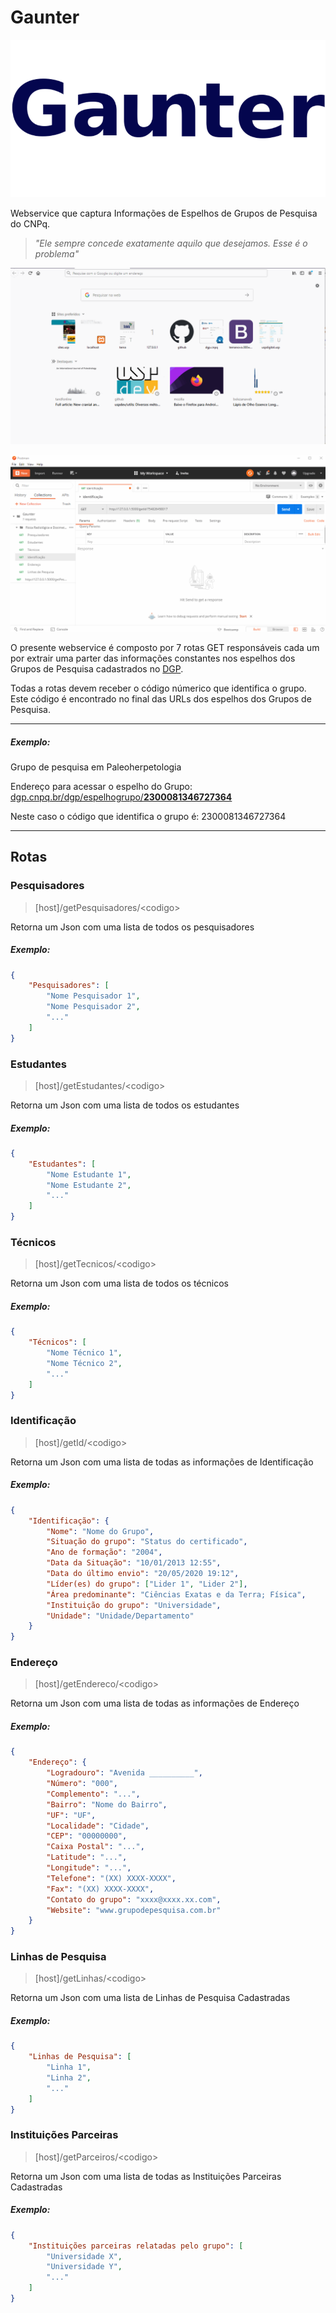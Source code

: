 # Gaunter
![Gaunter](img/gaunter-logo.png)

Webservice que captura Informações de Espelhos de Grupos de Pesquisa do CNPq.

><i>"Ele sempre concede exatamente aquilo que desejamos. Esse é o problema"</i>

![Espelho](img/EspelhoGrupo.gif)

![Service](img/getIdGrupo.gif)

O presente webservice é composto por 7 rotas GET responsáveis cada um por extrair uma parter das informações constantes nos espelhos dos Grupos de Pesquisa cadastrados no <a href="http://lattes.cnpq.br/web/dgp#">DGP</a>. 

Todas a rotas devem receber o código númerico que identifica o grupo. Este código é encontrado no final das URLs dos espelhos dos Grupos de Pesquisa.
<hr>
<h5>Exemplo:</h5>
Grupo de pesquisa em Paleoherpetologia

Endereço para acessar o espelho do Grupo: <a href="dgp.cnpq.br/dgp/espelhogrupo/2300081346727364">dgp.cnpq.br/dgp/espelhogrupo/<b>2300081346727364</b></a>

Neste caso o código que identifica o grupo é: 2300081346727364
<hr>

<h2>Rotas</h2>
<h3>Pesquisadores</h3>

> [host]/getPesquisadores/\<codigo>

Retorna um Json com uma lista de todos os pesquisadores
<h5>Exemplo:</h5>

```json
{
    "Pesquisadores": [
        "Nome Pesquisador 1",
        "Nome Pesquisador 2",
        "..."
    ]
}
```

<h3>Estudantes</h3>

> [host]/getEstudantes/\<codigo>

Retorna um Json com uma lista de todos os estudantes
<h5>Exemplo:</h5>

```json
{
    "Estudantes": [
        "Nome Estudante 1",
        "Nome Estudante 2",
        "..."
    ]
}
```

<h3>Técnicos</h3>

> [host]/getTecnicos/\<codigo>

Retorna um Json com uma lista de todos os técnicos
<h5>Exemplo:</h5>

```json
{
    "Técnicos": [
        "Nome Técnico 1",
        "Nome Técnico 2",
        "..."
    ]
}
```

<h3>Identificação</h3>

> [host]/getId/\<codigo>

Retorna um Json com uma lista de todas as informações de Identificação
<h5>Exemplo:</h5>

```json
{
    "Identificação": {
        "Nome": "Nome do Grupo",
        "Situação do grupo": "Status do certificado",
        "Ano de formação": "2004",
        "Data da Situação": "10/01/2013 12:55",
        "Data do último envio": "20/05/2020 19:12",
        "Líder(es) do grupo": ["Lider 1", "Lider 2"],
        "Área predominante": "Ciências Exatas e da Terra; Física",
        "Instituição do grupo": "Universidade",
        "Unidade": "Unidade/Departamento"
    }
}
```

<h3>Endereço</h3>

> [host]/getEndereco/\<codigo>

Retorna um Json com uma lista de todas as informações de Endereço
<h5>Exemplo:</h5>

```json
{
    "Endereço": {
        "Logradouro": "Avenida __________",
        "Número": "000",
        "Complemento": "...",
        "Bairro": "Nome do Bairro",
        "UF": "UF",
        "Localidade": "Cidade",
        "CEP": "00000000",
        "Caixa Postal": "...",
        "Latitude": "...",
        "Longitude": "...",
        "Telefone": "(XX) XXXX-XXXX",
        "Fax": "(XX) XXXX-XXXX",
        "Contato do grupo": "xxxx@xxxx.xx.com",
        "Website": "www.grupodepesquisa.com.br"
    }
}
```

<h3>Linhas de Pesquisa</h3>

> [host]/getLinhas/\<codigo>

Retorna um Json com uma lista de Linhas de Pesquisa Cadastradas
<h5>Exemplo:</h5>

```json
{
    "Linhas de Pesquisa": [
        "Linha 1",
        "Linha 2",
        "..."
    ]
}
```

<h3>Instituições Parceiras</h3>

> [host]/getParceiros/\<codigo>

Retorna um Json com uma lista de todas as Instituições Parceiras Cadastradas

<h5>Exemplo:</h5>

```json
{
    "Instituições parceiras relatadas pelo grupo": [
        "Universidade X",
        "Universidade Y",
        "..."
    ]
}
```
